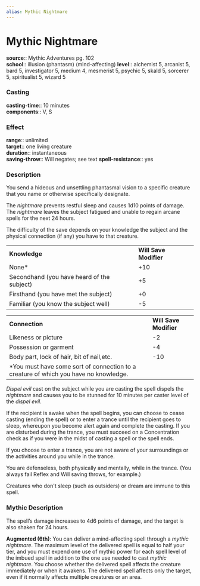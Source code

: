 ```yaml
---
alias: Mythic Nightmare
---
```


# Mythic Nightmare

**source**:: Mythic Adventures pg. 102  
**school**:: illusion (phantasm) (mind-affecting)
**level**:: alchemist 5, arcanist 5, bard 5, investigator 5, medium 4, mesmerist 5, psychic 5, skald 5, sorcerer 5, spiritualist 5, wizard 5

### Casting 

**casting-time**:: 10 minutes  
**components**:: V, S

### Effect 

**range**:: unlimited  
**target**:: one living creature  
**duration**:: instantaneous  
**saving-throw**:: Will negates; see text
**spell-resistance**:: yes

### Description 

You send a hideous and unsettling phantasmal vision to a specific creature that you name or otherwise specifically designate.  
  
The *nightmare* prevents restful sleep and causes 1d10 points of damage. The *nightmare* leaves the subject fatigued and unable to regain arcane spells for the next 24 hours.  
  
The difficulty of the save depends on your knowledge the subject and the physical connection (if any) you have to that creature.  
  

|                                            |                        |
|--------------------------------------------|------------------------|
| **Knowledge**                              | **Will Save Modifier** |
| None\*                                     | +10                    |
| Secondhand (you have heard of the subject) | +5                     |
| Firsthand (you have met the subject)       | +0                     |
| Familiar (you know the subject well)       | -5                     |

|                                                                                       |                        |
|---------------------------------------------------------------------------------------|------------------------|
| **Connection**                                                                        | **Will Save Modifier** |
| Likeness or picture                                                                   | -2                     |
| Possession or garment                                                                 | -4                     |
| Body part, lock of hair, bit of nail,etc.                                             | -10                    |
| \*You must have some sort of connection to a creature of which you have no knowledge. |                        |

  
*Dispel evil* cast on the subject while you are casting the spell dispels the *nightmare* and causes you to be stunned for 10 minutes per caster level of the *dispel evil*.  
  
If the recipient is awake when the spell begins, you can choose to cease casting (ending the spell) or to enter a trance until the recipient goes to sleep, whereupon you become alert again and complete the casting. If you are disturbed during the trance, you must succeed on a Concentration check as if you were in the midst of casting a spell or the spell ends.  
  
If you choose to enter a trance, you are not aware of your surroundings or the activities around you while in the trance.  
  
You are defenseless, both physically and mentally, while in the trance. (You always fail Reflex and Will saving throws, for example.)  
  
Creatures who don't sleep (such as outsiders) or dream are immune to this spell.

### Mythic Description

The spell’s damage increases to 4d6 points of damage, and the target is also shaken for 24 hours.  
  
**Augmented (6th)**: You can deliver a mind-affecting spell through a *mythic nightmare*. The maximum level of the delivered spell is equal to half your tier, and you must expend one use of mythic power for each spell level of the imbued spell in addition to the one use needed to cast *mythic nightmare*. You choose whether the delivered spell affects the creature immediately or when it awakens. The delivered spell affects only the target, even if it normally affects multiple creatures or an area.
